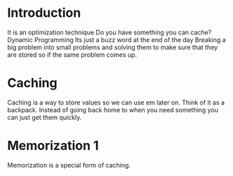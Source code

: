 # Introduction

It is an optimization technique
Do you have something you can cache? Dynamic Programming
Its just a buzz word at the end of the day
Breaking a big problem into small problems and solving them to make sure that they are stored so if the same problem comes up.

# Caching

Caching is a way to store values so we can use em later on. Think of it as a backpack. Instead of going back home to when you need something you can just get them quickly.

# Memorization 1

Memorization is a special form of caching.
